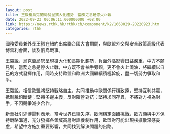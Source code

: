 ```yaml
---
layout: post
title: 王毅稱烏克蘭局勢呈擴大化趨勢　當務之急是停火止戰
date: 2022-09-23 00:06:11.000000000 +08:00
link: https://news.rthk.hk/rthk/ch/component/k2/1668029-20220923.htm
categories: rthk
---
```


國務委員兼外長王毅在紐約出席聯合國大會期間，與歐盟外交與安全政策高級代表博雷利會面，談及俄烏戰事。

王毅說，烏克蘭局勢呈現擴大化和長期化趨勢，負面外溢影響日益嚴重，中方不願見到，當務之急是停火止戰，中方既不會袖手旁觀，更不會火上澆油，將繼續以自己的方式發揮作用，同時支持歐盟和歐洲大國繼續積極斡旋，盡一切努力爭取和平。

王毅說，相信歐盟將堅持戰略自主，共同推動中歐關係行穩致遠，堅持互利共贏，抵制脫鉤斷鏈；堅持多邊主義，反對陣營對抗；堅持求同存異，不將對方視為對手，不因競爭減少合作。

新華社引述博雷利表示，當今世界已經失序，歐洲穩定面臨挑戰，歐方願與中方保持戰略溝通，充分發揮各領域高層對話機制作用，歐盟對可能出現核擴散深感憂慮，希望中方施加重要影響，共同找到解決問題的出路。
